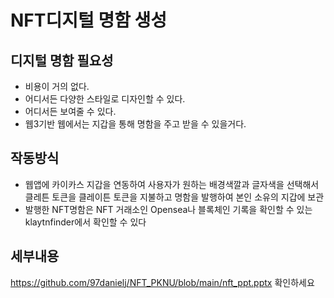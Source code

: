 # NFT디지털 명함 생성
## 디지털 명함 필요성
- 비용이 거의 없다.
- 어디서든 다양한 스타일로 디자인할 수 있다.
- 어디서든 보여줄 수 있다.
- 웹3기반 웹에서는 지갑을 통해 명함을 주고 받을 수 있을거다.

## 작동방식
- 웹앱에 카이카스 지갑을 연동하여 사용자가 원하는 배경색깔과 글자색을 선택해서 클레튼 토큰을 클레이튼 토큰을 지불하고 명함을 발행하여 본인 소유의 지갑에 보관
- 발행한 NFT명함은 NFT 거래소인 Opensea나 블록체인 기록을 확인할 수 있는 klaytnfinder에서 확인할 수 있다

## 세부내용
https://github.com/97danielj/NFT_PKNU/blob/main/nft_ppt.pptx 확인하세요
